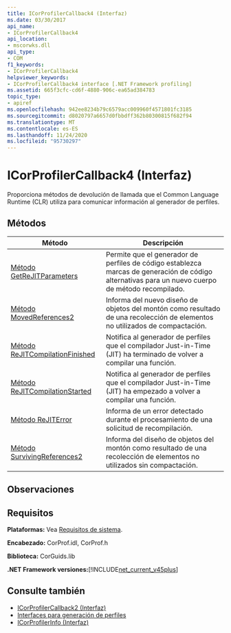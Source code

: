 ```yaml
---
title: ICorProfilerCallback4 (Interfaz)
ms.date: 03/30/2017
api_name:
- ICorProfilerCallback4
api_location:
- mscorwks.dll
api_type:
- COM
f1_keywords:
- ICorProfilerCallback4
helpviewer_keywords:
- ICorProfilerCallback4 interface [.NET Framework profiling]
ms.assetid: 665f3cfc-cd6f-4880-906c-ea65ad384783
topic_type:
- apiref
ms.openlocfilehash: 942ee8234b79c6579acc009960f4571801fc3185
ms.sourcegitcommit: d8020797a6657d0fbbdff362b80300815f682f94
ms.translationtype: MT
ms.contentlocale: es-ES
ms.lasthandoff: 11/24/2020
ms.locfileid: "95730297"
---
```

# <a name="icorprofilercallback4-interface"></a>ICorProfilerCallback4 (Interfaz)

Proporciona métodos de devolución de llamada que el Common Language Runtime (CLR) utiliza para comunicar información al generador de perfiles.  
  
## <a name="methods"></a>Métodos  
  
|Método|Descripción|  
|------------|-----------------|  
|[Método GetReJITParameters](icorprofilercallback4-getrejitparameters-method.md)|Permite que el generador de perfiles de código establezca marcas de generación de código alternativas para un nuevo cuerpo de método recompilado.|  
|[Método MovedReferences2](icorprofilercallback4-movedreferences2-method.md)|Informa del nuevo diseño de objetos del montón como resultado de una recolección de elementos no utilizados de compactación.|  
|[Método ReJITCompilationFinished](icorprofilercallback4-rejitcompilationfinished-method.md)|Notifica al generador de perfiles que el compilador Just-in-Time (JIT) ha terminado de volver a compilar una función.|  
|[Método ReJITCompilationStarted](icorprofilercallback4-rejitcompilationstarted-method.md)|Notifica al generador de perfiles que el compilador Just-in-Time (JIT) ha empezado a volver a compilar una función.|  
|[Método ReJITError](icorprofilercallback4-rejiterror-method.md)|Informa de un error detectado durante el procesamiento de una solicitud de recompilación.|  
|[Método SurvivingReferences2](icorprofilercallback4-survivingreferences2-method.md)|Informa del diseño de objetos del montón como resultado de una recolección de elementos no utilizados sin compactación.|  
  
## <a name="remarks"></a>Observaciones  
  
## <a name="requirements"></a>Requisitos  

 **Plataformas:** Vea [Requisitos de sistema](../../get-started/system-requirements.md).  
  
 **Encabezado:** CorProf.idl, CorProf.h  
  
 **Biblioteca:** CorGuids.lib  
  
 **.NET Framework versiones:**[!INCLUDE[net_current_v45plus](../../../../includes/net-current-v45plus-md.md)]  
  
## <a name="see-also"></a>Consulte también

- [ICorProfilerCallback2 (Interfaz)](icorprofilercallback2-interface.md)
- [Interfaces para generación de perfiles](profiling-interfaces.md)
- [ICorProfilerInfo (Interfaz)](icorprofilerinfo-interface.md)
